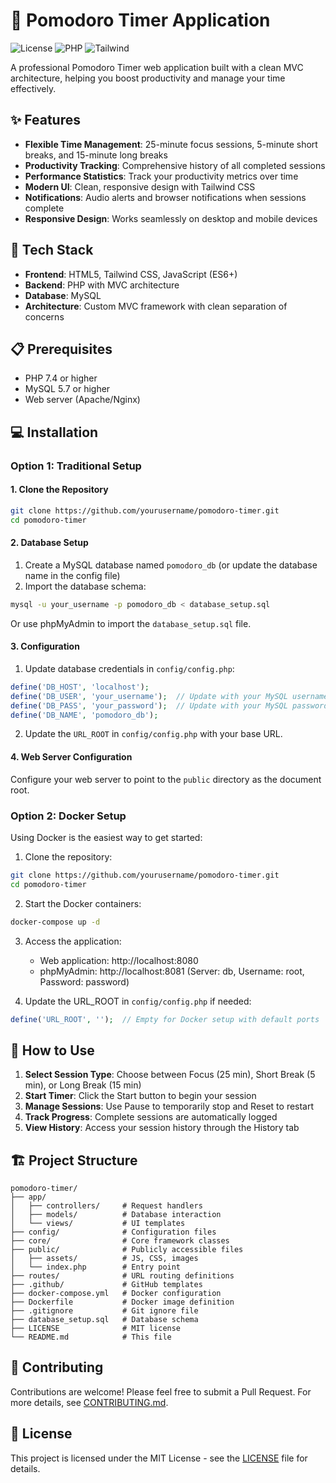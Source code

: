 # 🍅 Pomodoro Timer Application

![License](https://img.shields.io/badge/license-MIT-blue.svg)
![PHP](https://img.shields.io/badge/PHP-7.4%2B-purple.svg)
![Tailwind](https://img.shields.io/badge/Tailwind_CSS-2.2.19-38b2ac.svg)

A professional Pomodoro Timer web application built with a clean MVC architecture, helping you boost productivity and manage your time effectively.

## ✨ Features

- **Flexible Time Management**: 25-minute focus sessions, 5-minute short breaks, and 15-minute long breaks
- **Productivity Tracking**: Comprehensive history of all completed sessions
- **Performance Statistics**: Track your productivity metrics over time 
- **Modern UI**: Clean, responsive design with Tailwind CSS
- **Notifications**: Audio alerts and browser notifications when sessions complete
- **Responsive Design**: Works seamlessly on desktop and mobile devices

## 🚀 Tech Stack

- **Frontend**: HTML5, Tailwind CSS, JavaScript (ES6+)
- **Backend**: PHP with MVC architecture
- **Database**: MySQL
- **Architecture**: Custom MVC framework with clean separation of concerns

## 📋 Prerequisites

- PHP 7.4 or higher
- MySQL 5.7 or higher
- Web server (Apache/Nginx)

## 💻 Installation

### Option 1: Traditional Setup

#### 1. Clone the Repository

```bash
git clone https://github.com/yourusername/pomodoro-timer.git
cd pomodoro-timer
```

#### 2. Database Setup

1. Create a MySQL database named `pomodoro_db` (or update the database name in the config file)
2. Import the database schema:

```bash
mysql -u your_username -p pomodoro_db < database_setup.sql
```

Or use phpMyAdmin to import the `database_setup.sql` file.

#### 3. Configuration

1. Update database credentials in `config/config.php`:

```php
define('DB_HOST', 'localhost');
define('DB_USER', 'your_username');  // Update with your MySQL username
define('DB_PASS', 'your_password');  // Update with your MySQL password
define('DB_NAME', 'pomodoro_db');
```

2. Update the `URL_ROOT` in `config/config.php` with your base URL.

#### 4. Web Server Configuration

Configure your web server to point to the `public` directory as the document root.

### Option 2: Docker Setup

Using Docker is the easiest way to get started:

1. Clone the repository:

```bash
git clone https://github.com/yourusername/pomodoro-timer.git
cd pomodoro-timer
```

2. Start the Docker containers:

```bash
docker-compose up -d
```

3. Access the application:
   - Web application: http://localhost:8080
   - phpMyAdmin: http://localhost:8081 (Server: db, Username: root, Password: password)

4. Update the URL_ROOT in `config/config.php` if needed:

```php
define('URL_ROOT', '');  // Empty for Docker setup with default ports
```

## 📖 How to Use

1. **Select Session Type**: Choose between Focus (25 min), Short Break (5 min), or Long Break (15 min)
2. **Start Timer**: Click the Start button to begin your session
3. **Manage Sessions**: Use Pause to temporarily stop and Reset to restart
4. **Track Progress**: Complete sessions are automatically logged
5. **View History**: Access your session history through the History tab

## 🏗️ Project Structure

```
pomodoro-timer/
├── app/
│   ├── controllers/     # Request handlers
│   ├── models/          # Database interaction
│   └── views/           # UI templates
├── config/              # Configuration files
├── core/                # Core framework classes
├── public/              # Publicly accessible files
│   ├── assets/          # JS, CSS, images
│   └── index.php        # Entry point
├── routes/              # URL routing definitions
├── .github/             # GitHub templates
├── docker-compose.yml   # Docker configuration
├── Dockerfile           # Docker image definition
├── .gitignore           # Git ignore file
├── database_setup.sql   # Database schema
├── LICENSE              # MIT license
└── README.md            # This file
```

## 🤝 Contributing

Contributions are welcome! Please feel free to submit a Pull Request. For more details, see [CONTRIBUTING.md](CONTRIBUTING.md).

## 📄 License

This project is licensed under the MIT License - see the [LICENSE](LICENSE) file for details. 